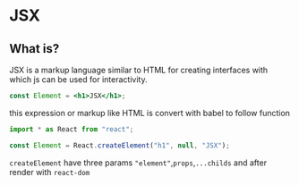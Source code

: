 # JSX

## What is?

JSX is a markup language similar to HTML for creating interfaces with which js can be used for interactivity.

```jsx
const Element = <h1>JSX</h1>;
```

this expression or markup like HTML is convert with babel to follow function

```jsx
import * as React from "react";

const Element = React.createElement("h1", null, "JSX");
```

`createElement` have three params `"element"`,`props`,`...childs` and after render with `react-dom`
